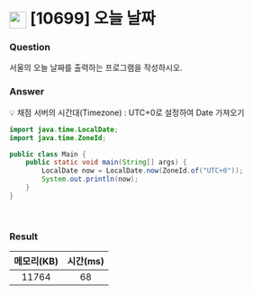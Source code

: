 
<h1><img src="https://d2gd6pc034wcta.cloudfront.net/tier/1.svg" width="30" height="30" style="vertical-align: middle;"/> [10699] 오늘 날짜  </h1>

<h3>Question</h3>
서울의 오늘 날짜를 출력하는 프로그램을 작성하시오.

<br>

<h3>Answer</h3>

💡 채점 서버의 시간대(Timezone) : UTC+0로 설정하여 Date 가져오기


```java
import java.time.LocalDate;
import java.time.ZoneId;

public class Main {
	public static void main(String[] args) {
		LocalDate now = LocalDate.now(ZoneId.of("UTC+0"));
		System.out.println(now);
	}
}

```

<br>

<h3>Result</h3>

|메모리(KB)| 시간(ms)|
|:---:|:---:|
|11764|68|
